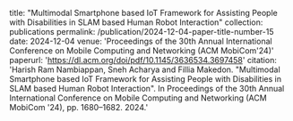 title: "Multimodal Smartphone based IoT Framework for Assisting People with Disabilities in SLAM based Human Robot Interaction"
collection: publications
permalink: /publication/2024-12-04-paper-title-number-15
date: 2024-12-04
venue: 'Proceedings of the 30th Annual International Conference on Mobile Computing and Networking (ACM MobiCom'24)'
paperurl: 'https://dl.acm.org/doi/pdf/10.1145/3636534.3697458'
citation: 'Harish Ram Nambiappan, Sneh Acharya and Fillia Makedon. "Multimodal Smartphone based IoT Framework for Assisting People with Disabilities in SLAM based Human Robot Interaction". In Proceedings of the 30th Annual International Conference on Mobile Computing and Networking (ACM MobiCom '24), pp. 1680–1682. 2024.'
